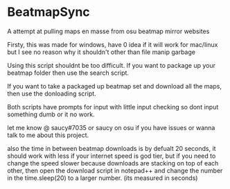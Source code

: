 # BeatmapSync
A attempt at pulling maps en masse from osu beatmap mirror websites

Firsty, this was made for windows, have 0 idea if it will work for mac/linux but I see no reason why it shouldn't other than file manip garbage

Using this script shouldnt be too difficult. If you want to package up your beatmap folder then use the search script.

If you want to take a packaged up beatmap set and download all the maps, then use the donloading script. 

Both scripts have prompts for input with little input checking so dont input something dumb or it no work.

let me know @ saucy#7035 or saucy on osu if you have issues or wanna talk to me about this project.

also the time in between beatmap downloads is by defualt 20 seconds, it should work with less if your internet speed is god tier, but if you need to change the speed slower because downloads are stacking on top of each other, then open the download script in notepad++ and change the number in the time.sleep(20) to a larger number. (its measured in seconds)
